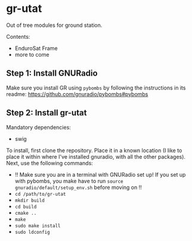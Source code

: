 # gr-utat

Out of tree modules for ground station.

Contents:

* EnduroSat Frame
* more to come

## Step 1: Install GNURadio

Make sure you install GR using `pybombs` by following the instructions in its readme: https://github.com/gnuradio/pybombs#pybombs

## Step 2: Install gr-utat

Mandatory dependencies:
* swig

To install, first clone the repository. Place it in a known location (I like to place it within where I've installed gnuradio, with all the other packages). Next, use the following commands:
* !! Make sure you are in a terminal with GNURadio set up! If you set up with pybombs, you make have to run `source gnuradio/default/setup_env.sh` before moving on !!
* `cd /path/to/gr-utat`
* `mkdir build`
* `cd build`
* `cmake ..`
* `make`
* `sudo make install`
* `sudo ldconfig`
